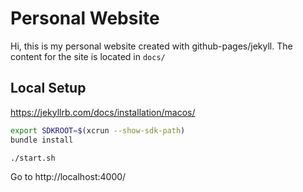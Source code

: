 # Personal Website

Hi, this is my personal website created with github-pages/jekyll. 
The content for the site is located in `docs/`

## Local Setup
https://jekyllrb.com/docs/installation/macos/

```sh
export SDKROOT=$(xcrun --show-sdk-path)
bundle install
```


```sh
./start.sh
```

Go to http://localhost:4000/
